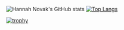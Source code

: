 

<!--## Hi there 👋 -->


![Hannah Novak's GitHub stats](https://github-readme-stats.vercel.app/api?username=Kernel86&count_private=true&show_icons=true&include_all_commits=true&theme=tokyonight)   [![Top Langs](https://github-readme-stats.vercel.app/api/top-langs/?username=Kernel86&theme=tokyonight&langs_count=12&layout=donut)](https://github.com/anuraghazra/github-readme-stats) 

[![trophy](https://github-profile-trophy.vercel.app/?username=Kernel86&theme=tokyonight&row=2&title=MultiLanguage,LongTimeUser,Repositories,Stars,Experienece,Followers,Commits)](https://github.com/ryo-ma/github-profile-trophy)
<!--
**Kernel86/Kernel86** is a ✨ _special_ ✨ repository because its `README.md` (this file) appears on your GitHub profile.

Here are some ideas to get you started:

- 🔭 I’m currently working on ...
- 🌱 I’m currently learning ...
- 👯 I’m looking to collaborate on ...
- 🤔 I’m looking for help with ...
- 💬 Ask me about ...
- 📫 How to reach me: ...
- 😄 Pronouns: ...
- ⚡ Fun fact: ...
-->
